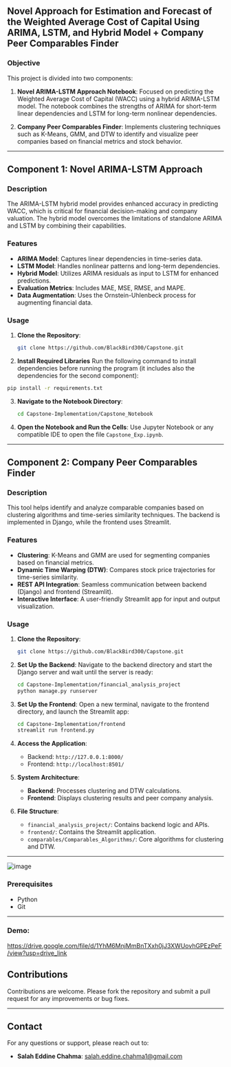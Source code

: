 

## **Novel Approach for Estimation and Forecast of the Weighted Average Cost of Capital Using ARIMA, LSTM, and Hybrid Model + Company Peer Comparables Finder**

### Objective
This project is divided into two components:

1. **Novel ARIMA-LSTM Approach Notebook**: Focused on predicting the Weighted Average Cost of Capital (WACC) using a hybrid ARIMA-LSTM model. The notebook combines the strengths of ARIMA for short-term linear dependencies and LSTM for long-term nonlinear dependencies.

2. **Company Peer Comparables Finder**: Implements clustering techniques such as K-Means, GMM, and DTW to identify and visualize peer companies based on financial metrics and stock behavior.

---

## Component 1: Novel ARIMA-LSTM Approach

### Description
The ARIMA-LSTM hybrid model provides enhanced accuracy in predicting WACC, which is critical for financial decision-making and company valuation. The hybrid model overcomes the limitations of standalone ARIMA and LSTM by combining their capabilities.

### Features
- **ARIMA Model**: Captures linear dependencies in time-series data.
- **LSTM Model**: Handles nonlinear patterns and long-term dependencies.
- **Hybrid Model**: Utilizes ARIMA residuals as input to LSTM for enhanced predictions.
- **Evaluation Metrics**: Includes MAE, MSE, RMSE, and MAPE.
- **Data Augmentation**: Uses the Ornstein-Uhlenbeck process for augmenting financial data.

### Usage
1. **Clone the Repository**:
   ```bash
   git clone https://github.com/BlackBird300/Capstone.git
   ```
 2.  **Install Required Libraries**
Run the following command to install dependencies before running the program (it includes also the dependencies for the second component):

```bash
pip install -r requirements.txt
```
3. **Navigate to the Notebook Directory**:
   ```bash
   cd Capstone-Implementation/Capstone_Notebook
   ```

4. **Open the Notebook and Run the Cells**:
   Use Jupyter Notebook or any compatible IDE to open the file `Capstone_Exp.ipynb`.
---

## Component 2: Company Peer Comparables Finder

### Description
This tool helps identify and analyze comparable companies based on clustering algorithms and time-series similarity techniques. The backend is implemented in Django, while the frontend uses Streamlit.

### Features

- **Clustering**: K-Means and GMM are used for segmenting companies based on financial metrics.
- **Dynamic Time Warping (DTW)**: Compares stock price trajectories for time-series similarity.
- **REST API Integration**: Seamless communication between backend (Django) and frontend (Streamlit).
- **Interactive Interface**: A user-friendly Streamlit app for input and output visualization.

### Usage
1. **Clone the Repository**:
   ```bash
   git clone https://github.com/BlackBird300/Capstone.git
   ```

2. **Set Up the Backend**:
   Navigate to the backend directory and start the Django server and wait until the server is ready:
   ```bash
   cd Capstone-Implementation/financial_analysis_project
   python manage.py runserver
   ```

3. **Set Up the Frontend**:
   Open a new terminal, navigate to the frontend directory, and launch the Streamlit app:
   ```bash
   cd Capstone-Implementation/frontend
   streamlit run frontend.py
   ```

4. **Access the Application**:
   - Backend: `http://127.0.0.1:8000/`
   - Frontend: `http://localhost:8501/`

5. **System Architecture**:
   - **Backend**: Processes clustering and DTW calculations.
   - **Frontend**: Displays clustering results and peer company analysis.

6. **File Structure**:
   - `financial_analysis_project/`: Contains backend logic and APIs.
   - `frontend/`: Contains the Streamlit application.
   - `comparables/Comparables_Algorithms/`: Core algorithms for clustering and DTW.

---
![image](https://github.com/user-attachments/assets/80e5270d-bc03-497d-99aa-aedb513dc09f)


### Prerequisites
- Python
- Git

---

### Demo:

https://drive.google.com/file/d/1YhM6MnjMmBnTXxh0jJ3XWUovhGPEzPeF/view?usp=drive_link

## Contributions
Contributions are welcome. Please fork the repository and submit a pull request for any improvements or bug fixes.

---

## Contact
For any questions or support, please reach out to:
- **Salah Eddine Chahma**: [salah.eddine.chahma1@gmail.com](mailto:salah.eddine.chahma1@gmail.com)


